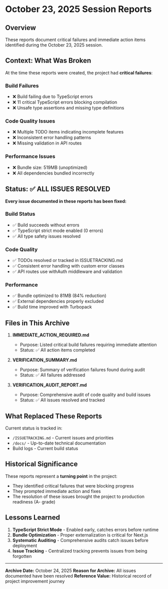 # October 23, 2025 Session Reports

## Overview

These reports document critical failures and immediate action items identified during the October 23, 2025 session.

## Context: What Was Broken

At the time these reports were created, the project had **critical failures**:

### Build Failures

- ❌ Build failing due to TypeScript errors
- ❌ 11 critical TypeScript errors blocking compilation
- ❌ Unsafe type assertions and missing type definitions

### Code Quality Issues

- ❌ Multiple TODO items indicating incomplete features
- ❌ Inconsistent error handling patterns
- ❌ Missing validation in API routes

### Performance Issues

- ❌ Bundle size: 519MB (unoptimized)
- ❌ All dependencies bundled incorrectly

## Status: ✅ ALL ISSUES RESOLVED

**Every issue documented in these reports has been fixed:**

### Build Status

- ✅ Build succeeds without errors
- ✅ TypeScript strict mode enabled (0 errors)
- ✅ All type safety issues resolved

### Code Quality

- ✅ TODOs resolved or tracked in ISSUETRACKING.md
- ✅ Consistent error handling with custom error classes
- ✅ API routes use withAuth middleware and validation

### Performance

- ✅ Bundle optimized to 81MB (84% reduction)
- ✅ External dependencies properly excluded
- ✅ Build time improved with Turbopack

## Files in This Archive

1. **IMMEDIATE_ACTION_REQUIRED.md**
   - Purpose: Listed critical build failures requiring immediate attention
   - Status: ✅ All action items completed

2. **VERIFICATION_SUMMARY.md**
   - Purpose: Summary of verification failures found during audit
   - Status: ✅ All failures addressed

3. **VERIFICATION_AUDIT_REPORT.md**
   - Purpose: Comprehensive audit of code quality and build issues
   - Status: ✅ All issues resolved and tracked

## What Replaced These Reports

Current status is tracked in:

- `/ISSUETRACKING.md` - Current issues and priorities
- `/docs/` - Up-to-date technical documentation
- Build logs - Current build status

## Historical Significance

These reports represent a **turning point** in the project:

- They identified critical failures that were blocking progress
- They prompted immediate action and fixes
- The resolution of these issues brought the project to production readiness (A- grade)

## Lessons Learned

1. **TypeScript Strict Mode** - Enabled early, catches errors before runtime
2. **Bundle Optimization** - Proper externalization is critical for Next.js
3. **Systematic Auditing** - Comprehensive audits catch issues before deployment
4. **Issue Tracking** - Centralized tracking prevents issues from being forgotten

---

**Archive Date:** October 24, 2025
**Reason for Archive:** All issues documented have been resolved
**Reference Value:** Historical record of project improvement journey
